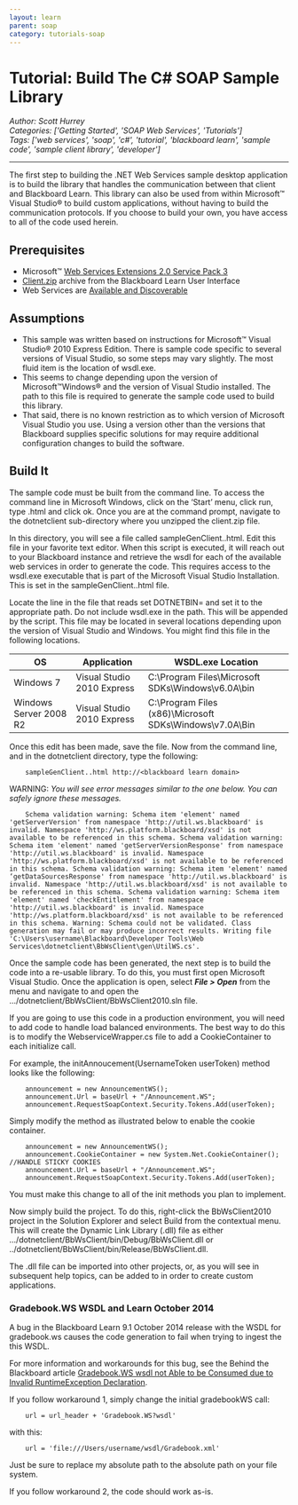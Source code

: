 ```yaml
---
layout: learn
parent: soap
category: tutorials-soap
---
```

# Tutorial: Build The C# SOAP Sample Library
*Author: Scott Hurrey*  
*Categories: ['Getting Started', 'SOAP Web Services', 'Tutorials']*  
*Tags: ['web services', 'soap', 'c#', 'tutorial', 'blackboard learn', 'sample code', 'sample client library', 'developer']*  
<hr />
The first step to building the .NET Web Services sample desktop application is
to build the library that handles the communication between that client and
Blackboard Learn. This library can also be used from within Microsoft™ Visual
Studio® to build custom applications, without having to build the
communication protocols. If you choose to build your own, you have access to
all of the code used herein.

## Prerequisites

  * Microsoft™ [Web Services Extensions 2.0 Service Pack 3](https://www.microsoft.com/downloads/details.aspx%3FFamilyID%3D1ba1f631-c3e7-420a-bc1e-ef18bab66122%26DisplayLang%3Den)
  * [Client.zip](About%20Web%20Services%20Sample%20Code.html) archive from the Blackboard Learn User Interface
  * Web Services are [Available and Discoverable](https://help.blackboard.com/en-us/Learn/9.1_2014_04/Administrator/070_Server_Management_and_Integrations/System_Integration/Integration_Development/030_Web_Services)

## Assumptions

  * This sample was written based on instructions for Microsoft™ Visual Studio® 2010 Express Edition. There is sample code specific to several versions of Visual Studio, so some steps may vary slightly. The most fluid item is the location of wsdl.exe.
  * This seems to change depending upon the version of Microsoft™Windows® and the version of Visual Studio installed. The path to this file is required to generate the sample code used to build this library.
  * That said, there is no known restriction as to which version of Microsoft Visual Studio you use. Using a version other than the versions that Blackboard supplies specific solutions for may require additional configuration changes to build the software.

## Build It

The sample code must be built from the command line. To access the command
line in Microsoft Windows, click on the ‘Start’ menu, click run, type .html and
click ok. Once you are at the command prompt, navigate to the dotnetclient
sub-directory where you unzipped the client.zip file.

In this directory, you will see a file called sampleGenClient..html. Edit this
file in your favorite text editor. When this script is executed, it will reach
out to your Blackboard instance and retrieve the wsdl for each of the
available web services in order to generate the code. This requires access to
the wsdl.exe executable that is part of the Microsoft Visual Studio
Installation. This is set in the sampleGenClient..html file.

Locate the line in the file that reads set DOTNETBIN= and set it to the
appropriate path. Do not include wsdl.exe in the path. This will be appended
by the script. This file may be located in several locations depending upon
the version of Visual Studio and Windows. You might find this file in the
following locations.

OS | Application | WSDL.exe Location
---|---|---
Windows 7 | Visual Studio 2010 Express | C:\Program Files\Microsoft SDKs\Windows\v6.0A\bin
Windows Server 2008 R2 | Visual Studio 2010 Express | C:\Program Files (x86)\Microsoft SDKs\Windows\v7.0A\Bin

Once this edit has been made, save the file. Now from the command line, and in
the dotnetclient directory, type the following:
```
    sampleGenClient..html http://<blackboard learn domain>
```

WARNING: _You will see error messages similar to the one below. You can safely
ignore these messages._
```
    Schema validation warning: Schema item 'element' named 'getServerVersion' from namespace 'http://util.ws.blackboard' is invalid. Namespace 'http://ws.platform.blackboard/xsd' is not available to be referenced in this schema. Schema validation warning: Schema item 'element' named 'getServerVersionResponse' from namespace 'http://util.ws.blackboard' is invalid. Namespace 'http://ws.platform.blackboard/xsd' is not available to be referenced in this schema. Schema validation warning: Schema item 'element' named ‘getDataSourcesResponse' from namespace 'http://util.ws.blackboard' is invalid. Namespace 'http://util.ws.blackboard/xsd' is not available to be referenced in this schema. Schema validation warning: Schema item 'element' named 'checkEntitlement' from namespace 'http://util.ws.blackboard' is invalid. Namespace 'http://ws.platform.blackboard/xsd' is not available to be referenced in this schema. Warning: Schema could not be validated. Class generation may fail or may produce incorrect results. Writing file 'C:\Users\username\Blackboard\Developer Tools\Web Services\dotnetclient\BbWsClient\gen\UtilWS.cs'.
```

Once the sample code has been generated, the next step is to build the code
into a re-usable library. To do this, you must first open Microsoft Visual
Studio. Once the application is open, select **_File > Open_** from the menu
and navigate to and open the .../dotnetclient/BbWsClient/BbWsClient2010.sln
file.

If you are going to use this code in a production environment, you will need
to add code to handle load balanced environments. The best way to do this is
to modify the WebserviceWrapper.cs file to add a CookieContainer to each
initialize call.

For example, the initAnnoucement(UsernameToken userToken) method looks like
the following:
```
    announcement = new AnnouncementWS();  
    announcement.Url = baseUrl + "/Announcement.WS";   
    announcement.RequestSoapContext.Security.Tokens.Add(userToken);  
```

Simply modify the method as illustrated below to enable the cookie container.
```
    announcement = new AnnouncementWS();   
    announcement.CookieContainer = new System.Net.CookieContainer();  //HANDLE STICKY COOKIES   
    announcement.Url = baseUrl + "/Announcement.WS";   
    announcement.RequestSoapContext.Security.Tokens.Add(userToken);
```

You must make this change to all of the init<WebService> methods you plan to
implement.

Now simply build the project. To do this, right-click the BbWsClient2010
project in the Solution Explorer and select Build from the contextual menu.
This will create the Dynamic Link Library (.dll) file as either
.../dotnetclient/BbWsClient/bin/Debug/BbWsClient.dll or
../dotnetclient/BbWsClient/bin/Release/BbWsClient.dll.

The .dll file can be imported into other projects, or, as you will see in
subsequent help topics, can be added to in order to create custom
applications.

### Gradebook.WS WSDL and Learn October 2014

A bug in the Blackboard Learn 9.1 October 2014 release with the WSDL for
gradebook.ws causes the code generation to fail when trying to ingest the this
WSDL.

For more information and workarounds for this bug, see the Behind the
Blackboard article [Gradebook.WS wsdl not Able to be Consumed due to Invalid
RuntimeException Declaration](https://blackboard.secure.force.com/btbb_articleview?id=kA370000000H5Fc).

If you follow workaround 1, simply change the initial gradebookWS call:
```
    url = url_header + 'Gradebook.WS?wsdl'
```

with this:
```
    url = 'file:///Users/username/wsdl/Gradebook.xml'
```

Just be sure to replace my absolute path to the absolute path on your file
system.

If you follow workaround 2, the code should work as-is.

